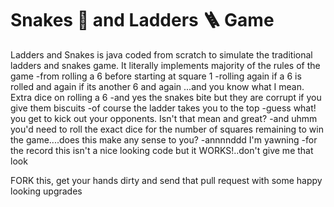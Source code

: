 # Snakes :snake: and Ladders :ladder: Game 
Ladders and Snakes is java coded from scratch to simulate the traditional  ladders and snakes game. 
It literally implements majority of the rules of the game
-from rolling a 6 before starting at square 1
-rolling again if a 6 is rolled and again if its another 6 and again ...and you know what I mean. Extra dice on rolling a 6
-and yes the snakes bite but they are corrupt if you give them biscuits
-of course the ladder takes you to the top 
-guess what! you get to kick out your opponents. Isn't that mean and great?
-and uhmm you'd need to roll the exact dice for the number of squares remaining to win the game....does this make any sense to you?
-annnnddd I'm yawning 
-for the record this isn't a nice looking code but it WORKS!..don't give me that look

FORK this, get your hands dirty and send that pull request with some happy looking upgrades

